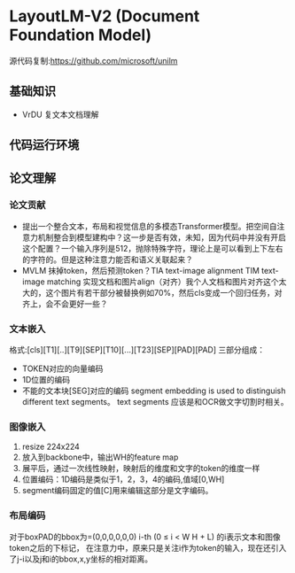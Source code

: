 # LayoutLM-V2 (Document Foundation Model)
源代码复制:https://github.com/microsoft/unilm
## 基础知识
- VrDU 复文本文档理解
## 代码运行环境


## 论文理解
### 论文贡献
- 提出一个整合文本，布局和视觉信息的多模态Transformer模型。把空间自注意力机制整合到模型建构中？这一步是否有效，未知，因为代码中并没有开启这个配置？一个输入序列是512，抛除特殊字符，理论上是可以看到上下左右的字符的。但是这种注意力能否和语义关联起来？
- MVLM 抹掉token，然后预测token？TIA text-image alignment TIM text-image matching 实现文档和图片align（对齐）我个人文档和图片对齐这个太大的，这个图片有若干部分被替换例如70%，然后cls变成一个回归任务，对齐上，会不会更好一些？

### 文本嵌入
格式:[cls][T1][..][T9][SEP][T10][...][T23][SEP][PAD][PAD] 
三部分组成：
- TOKEN对应的向量编码
- 1D位置的编码
- 不能的文本块[SEG]对应的编码
segment embedding is used to distinguish different text segments。 text segments 应该是和OCR做文字切割时相关。
### 图像嵌入
1. resize 224x224
2. 放入到backbone中，输出WH的feature map
3. 展平后，通过一次线性映射，映射后的维度和文字的token的维度一样
4. 位置编码：1D编码是类似于1，2，3，4的编码,值域[0,WH]
5. segment编码固定的值[C]用来编辑这部分是文字编码。
### 布局编码
对于boxPAD的bbox为=(0,0,0,0,0,0)
i-th (0 ≤ i < W H + L) 的i表示文本和图像token之后的下标记，
在注意力中，原来只是关注i作为token的输入，现在还引入了j-i以及j和i的bbox,x,y坐标的相对距离。